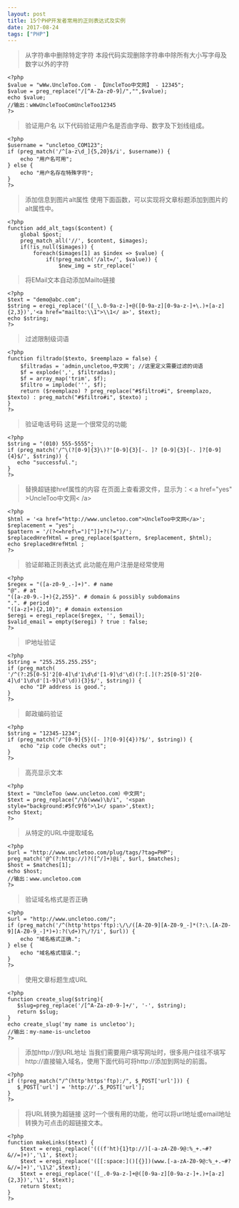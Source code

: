 ```yaml
---
layout: post
title: 15个PHP开发者常用的正则表达式及实例
date: 2017-08-24
tags: ["PHP"]
---
```


> 从字符串中删除特定字符
> 本段代码实现删除字符串中除所有大小写字母及数字以外的字符

    <?php
    $value = "wWw.UncleToo.Com - 【UncleToo中文网】 - 12345";
    $value = preg_replace("/[^A-Za-z0-9]/","",$value);
    echo $value;
    //输出：wWwUncleTooComUncleToo12345
    ?>

<!--more-->
> 验证用户名
> 以下代码验证用户名是否由字母、数字及下划线组成。

    <?php
    $username = "uncletoo_COM123";
    if (preg_match('/^[a-z\d_]{5,20}$/i', $username)) {
        echo "用户名可用";
    } else {
        echo "用户名存在特殊字符";
    }
    ?>

> 添加信息到图片alt属性
> 使用下面函数，可以实现将文章标题添加到图片的alt属性中。

    <?php
    function add_alt_tags($content) {
        global $post;
        preg_match_all('//', $content, $images);
        if(!is_null($images)) {
            foreach($images[1] as $index => $value) {
                if(!preg_match('/alt=/', $value)) {
                    $new_img = str_replace('

> 将EMail文本自动添加Mailto链接

    <?php
    $text = "demo@abc.com";
    $string = eregi_replace('([_\.0-9a-z-]+@([0-9a-z][0-9a-z-]+\.)+[a-z]{2,3})','<a href="mailto:\\1">\\1</ a>', $text);
    echo $string;
    ?>

> 过滤限制级词语

    <?php
    function filtrado($texto, $reemplazo = false) {
        $filtradas = 'admin,uncletoo,中文网'; //这里定义需要过滤的词语
        $f = explode(',', $filtradas);
        $f = array_map('trim', $f);
        $filtro = implode(''', $f);
        return ($reemplazo) ? preg_replace("#$filtro#i", $reemplazo, $texto) : preg_match("#$filtro#i", $texto) ;
    }
    ?>

> 验证电话号码
> 这是一个很常见的功能

    <?php
    $string = "(010) 555-5555";
    if (preg_match('/^\(?[0-9]{3}\)?'[0-9]{3}[-. ]? [0-9]{3}[-. ]?[0-9]{4}$/', $string)) {
       echo "successful.";
    }
    ?>

> 替换超链接href属性的内容
> 在页面上查看源文件，显示为：< a href="yes" >UncleToo中文网< /a>

    <?php
    $html = '<a href="http://www.uncletoo.com">UncleToo中文网</a>';
    $replacement = "yes";
    $pattern = '/(?<=href\=")[^]]+?(?=")/';
    $replacedHrefHtml = preg_replace($pattern, $replacement, $html);
    echo $replacedHrefHtml ;
    ?>

> 验证邮箱正则表达式
> 此功能在用户注册是经常使用

    <?php
    $regex = "([a-z0-9_.-]+)". # name
    "@". # at
    "([a-z0-9.-]+){2,255}". # domain & possibly subdomains
    ".". # period
    "([a-z]+){2,10}"; # domain extension
    $eregi = eregi_replace($regex, '', $email);
    $valid_email = empty($eregi) ? true : false;
    ?>

> IP地址验证

    <?php
    $string = "255.255.255.255";
    if (preg_match(
    '/^(?:25[0-5]'2[0-4]\d'1\d\d'[1-9]\d'\d)(?:[.](?:25[0-5]'2[0-4]\d'1\d\d'[1-9]\d'\d)){3}$/', $string)) {
        echo "IP address is good.";
    }
    ?>

> 邮政编码验证

    <?php
    $string = "12345-1234";
    if (preg_match('/^[0-9]{5}([- ]?[0-9]{4})?$/', $string)) {
        echo "zip code checks out";
    }
    ?>

> 高亮显示文本

    <?php
    $text = "UncleToo（www.uncletoo.com）中文网";
    $text = preg_replace("/\b(www)\b/i", '<span style="background:#5fc9f6">\1</ span>',$text);
    echo $text;
    ?>

> 从特定的URL中提取域名

    <?php
    $url = "http://www.uncletoo.com/plug/tags/?tag=PHP";
    preg_match('@^(?:http://)?([^/]+)@i', $url, $matches);
    $host = $matches[1];
    echo $host;
    //输出：www.uncletoo.com
    ?>

> 验证域名格式是否正确

    <?php
    $url = "http://www.uncletoo.com/";
    if (preg_match('/^(http'https'ftp):\/\/([A-Z0-9][A-Z0-9_-]*(?:\.[A-Z0-9][A-Z0-9_-]*)+):?(\d+)?\/?/i', $url)) {
        echo "域名格式正确.";
    } else {
        echo "域名格式错误.";
    }
    ?>

> 使用文章标题生成URL

    <?php
    function create_slug($string){
       $slug=preg_replace('/[^A-Za-z0-9-]+/', '-', $string);
       return $slug;
    }
    echo create_slug('my name is uncletoo');
    //输出：my-name-is-uncletoo
    ?>

> 添加http://到URL地址
> 当我们需要用户填写网址时，很多用户往往不填写http://直接输入域名，使用下面代码可将http://添加到网址的前面。

    <?php
    if (!preg_match("/^(http'https'ftp):/", $_POST['url'])) {
       $_POST['url'] = 'http://'.$_POST['url'];
    }
    ?>

> 将URL转换为超链接
> 这时一个很有用的功能，他可以将url地址或email地址转换为可点击的超链接文本。

    <?php
    function makeLinks($text) {
        $text = eregi_replace('(((f'ht){1}tp://)[-a-zA-Z0-9@:%_+.~#?&//=]+)','\1', $text);
        $text = eregi_replace('([[:space:]()[{}])(www.[-a-zA-Z0-9@:%_+.~#?&//=]+)','\1\2',$text);
        $text = eregi_replace('([_.0-9a-z-]+@([0-9a-z][0-9a-z-]+.)+[a-z]{2,3})','\1', $text);
        return $text;
    }
    ?>